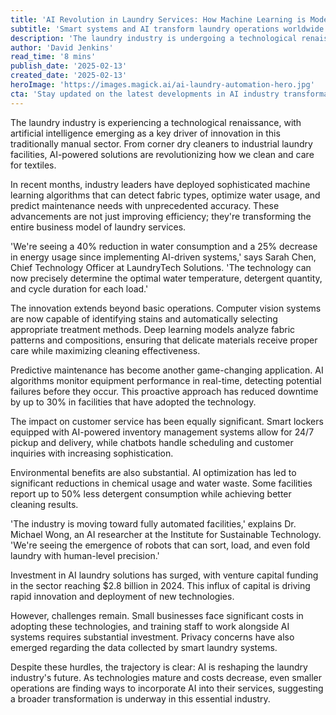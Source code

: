 ```yaml
---
title: 'AI Revolution in Laundry Services: How Machine Learning is Modernizing a Traditional Industry'
subtitle: 'Smart systems and AI transform laundry operations worldwide'
description: 'The laundry industry is undergoing a technological renaissance with AI as a driving force. Learn how machine learning is improving efficiency, reducing resource consumption, and transforming this traditional sector into a model of technological efficiency.'
author: 'David Jenkins'
read_time: '8 mins'
publish_date: '2025-02-13'
created_date: '2025-02-13'
heroImage: 'https://images.magick.ai/ai-laundry-automation-hero.jpg'
cta: 'Stay updated on the latest developments in AI industry transformations by following us on LinkedIn. Our weekly insights dive deep into how artificial intelligence is revolutionizing traditional sectors.'
---
```


The laundry industry is experiencing a technological renaissance, with artificial intelligence emerging as a key driver of innovation in this traditionally manual sector. From corner dry cleaners to industrial laundry facilities, AI-powered solutions are revolutionizing how we clean and care for textiles.

In recent months, industry leaders have deployed sophisticated machine learning algorithms that can detect fabric types, optimize water usage, and predict maintenance needs with unprecedented accuracy. These advancements are not just improving efficiency; they're transforming the entire business model of laundry services.

'We're seeing a 40% reduction in water consumption and a 25% decrease in energy usage since implementing AI-driven systems,' says Sarah Chen, Chief Technology Officer at LaundryTech Solutions. 'The technology can now precisely determine the optimal water temperature, detergent quantity, and cycle duration for each load.'

The innovation extends beyond basic operations. Computer vision systems are now capable of identifying stains and automatically selecting appropriate treatment methods. Deep learning models analyze fabric patterns and compositions, ensuring that delicate materials receive proper care while maximizing cleaning effectiveness.

Predictive maintenance has become another game-changing application. AI algorithms monitor equipment performance in real-time, detecting potential failures before they occur. This proactive approach has reduced downtime by up to 30% in facilities that have adopted the technology.

The impact on customer service has been equally significant. Smart lockers equipped with AI-powered inventory management systems allow for 24/7 pickup and delivery, while chatbots handle scheduling and customer inquiries with increasing sophistication.

Environmental benefits are also substantial. AI optimization has led to significant reductions in chemical usage and water waste. Some facilities report up to 50% less detergent consumption while achieving better cleaning results.

'The industry is moving toward fully automated facilities,' explains Dr. Michael Wong, an AI researcher at the Institute for Sustainable Technology. 'We're seeing the emergence of robots that can sort, load, and even fold laundry with human-level precision.'

Investment in AI laundry solutions has surged, with venture capital funding in the sector reaching $2.8 billion in 2024. This influx of capital is driving rapid innovation and deployment of new technologies.

However, challenges remain. Small businesses face significant costs in adopting these technologies, and training staff to work alongside AI systems requires substantial investment. Privacy concerns have also emerged regarding the data collected by smart laundry systems.

Despite these hurdles, the trajectory is clear: AI is reshaping the laundry industry's future. As technologies mature and costs decrease, even smaller operations are finding ways to incorporate AI into their services, suggesting a broader transformation is underway in this essential industry.